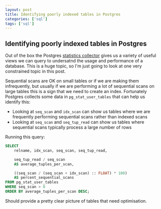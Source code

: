 ```yaml
---
layout: post
title: Identifying poorly indexed tables in Postgres
categories: ['sql']
tags: ['sql']
---
```


## Identifying poorly indexed tables in Postgres

Out of the box the Postgres [statistics collector](https://www.postgresql.org/docs/current/monitoring-stats.html) gives us a variety of useful views we can query to undersatnd the usage and performance of a database. This is a huge topic, so I'm just going to look at one very constrained topic in this post.

Sequential scans are OK on small tables or if we are making them infrequently, but usually if we are performing a lot of sequential scans on large tables this is a sign that we need to create an index. Fortunately Postgres collects some data in `pg_stat_user_tables` that can help us identify this:

* Looking at `seq_scan` and `idx_scan` can show us tables where we are frequently performing sequential scans rather than indexed scans
* Looking at `seq_scan` and `seq_tup_read` can show us tables where sequential scans typically process a large number of rows

Running this query:

```sql
SELECT
    relname, idx_scan, seq_scan, seq_tup_read,

    seq_tup_read / seq_scan
    AS average_tuples_per_scan,

    ((seq_scan / (seq_scan + idx_scan) :: FLOAT) * 100)
    AS percent_sequential_scans
FROM pg_stat_user_tables
WHERE seq_scan > 0
ORDER BY average_tuples_per_scan DESC;
```

Should provide a pretty clear picture of tables that need optimisation.
